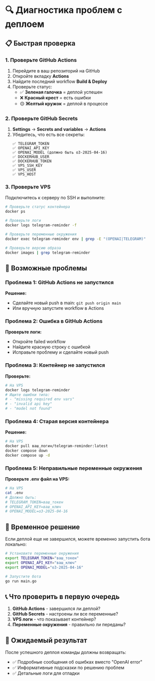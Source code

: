 # 🔍 Диагностика проблем с деплоем

## 📋 Быстрая проверка

### 1. Проверьте GitHub Actions
1. Перейдите в ваш репозиторий на GitHub
2. Откройте вкладку **Actions**
3. Найдите последний workflow **Build & Deploy**
4. Проверьте статус:
   - ✅ **Зеленая галочка** = деплой успешен
   - ❌ **Красный крест** = есть ошибки
   - 🟡 **Желтый кружок** = деплой в процессе

### 2. Проверьте GitHub Secrets
1. **Settings** → **Secrets and variables** → **Actions**
2. Убедитесь, что есть все секреты:
   ```
   ✅ TELEGRAM_TOKEN
   ✅ OPENAI_API_KEY
   ✅ OPENAI_MODEL (должно быть o3-2025-04-16)
   ✅ DOCKERHUB_USER
   ✅ DOCKERHUB_TOKEN
   ✅ VPS_SSH_KEY
   ✅ VPS_USER
   ✅ VPS_HOST
   ```

### 3. Проверьте VPS
Подключитесь к серверу по SSH и выполните:

```bash
# Проверьте статус контейнера
docker ps

# Проверьте логи
docker logs telegram-reminder -f

# Проверьте переменные окружения
docker exec telegram-reminder env | grep -E "(OPENAI|TELEGRAM)"

# Проверьте версию образа
docker images | grep telegram-reminder
```

## 🚨 Возможные проблемы

### Проблема 1: GitHub Actions не запустился
**Решение:**
- Сделайте новый push в main: `git push origin main`
- Или вручную запустите workflow в Actions

### Проблема 2: Ошибка в GitHub Actions
**Проверьте логи:**
- Откройте failed workflow
- Найдите красную строку с ошибкой
- Исправьте проблему и сделайте новый push

### Проблема 3: Контейнер не запустился
**Проверьте:**
```bash
# На VPS
docker logs telegram-reminder
# Ищите ошибки типа:
# - "missing required env vars"
# - "invalid api key"
# - "model not found"
```

### Проблема 4: Старая версия контейнера
**Решение:**
```bash
# На VPS
docker pull ваш_логин/telegram-reminder:latest
docker compose down
docker compose up -d
```

### Проблема 5: Неправильные переменные окружения
**Проверьте .env файл на VPS:**
```bash
# На VPS
cat .env
# Должно быть:
# TELEGRAM_TOKEN=ваш_токен
# OPENAI_API_KEY=ваш_ключ
# OPENAI_MODEL=o3-2025-04-16
```

## 🔧 Временное решение

Если деплой еще не завершился, можете временно запустить бота локально:

```bash
# Установите переменные окружения
export TELEGRAM_TOKEN="ваш_токен"
export OPENAI_API_KEY="ваш_ключ"
export OPENAI_MODEL="o3-2025-04-16"

# Запустите бота
go run main.go
```

## 📞 Что проверить в первую очередь

1. **GitHub Actions** - завершился ли деплой?
2. **GitHub Secrets** - настроены ли все переменные?
3. **VPS логи** - что показывает контейнер?
4. **Переменные окружения** - правильно ли переданы?

## 🎯 Ожидаемый результат

После успешного деплоя команды должны возвращать:
- ✅ Подробные сообщения об ошибках вместо "OpenAI error"
- ✅ Информативные подсказки по решению проблем
- ✅ Детальные логи для отладки 
